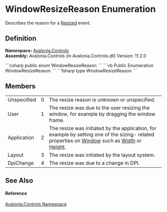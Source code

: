 # WindowResizeReason Enumeration


Describes the reason for a <a href="E_Avalonia_Controls_WindowBase_Resized">Resized</a> event.



## Definition
**Namespace:** <a href="N_Avalonia_Controls">Avalonia.Controls</a>  
**Assembly:** Avalonia.Controls (in Avalonia.Controls.dll) Version: 11.2.0

<Tabs groupId="api-code-preview">
<TabItem value="csharp" label="C#">
```csharp
public enum WindowResizeReason
```
</TabItem>
<TabItem value="vb" label="VB">
```vb
Public Enumeration WindowResizeReason
```
</TabItem>
<TabItem value="fsharp" label="F#">
```fsharp
type WindowResizeReason
```
</TabItem>
</Tabs>



## Members
<table>
<tr>
<td>Unspecified</td>
<td>0</td>
<td>The resize reason is unknown or unspecified.</td>
</tr>
<tr>
<td>User</td>
<td>1</td>
<td>The resize was due to the user resizing the window, for example by dragging the window frame.</td>
</tr>
<tr>
<td>Application</td>
<td>2</td>
<td>The resize was initiated by the application, for example by setting one of the sizing- related properties on <a href="T_Avalonia_Controls_Window">Window</a> such as <a href="P_Avalonia_Layout_Layoutable_Width">Width</a> or <a href="P_Avalonia_Layout_Layoutable_Height">Height</a>.</td>
</tr>
<tr>
<td>Layout</td>
<td>3</td>
<td>The resize was initiated by the layout system.</td>
</tr>
<tr>
<td>DpiChange</td>
<td>4</td>
<td>The resize was due to a change in DPI.</td>
</tr>
</table>

## See Also


#### Reference
<a href="N_Avalonia_Controls">Avalonia.Controls Namespace</a>  

